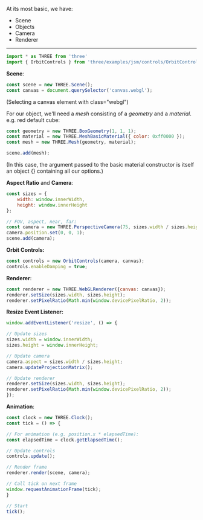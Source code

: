 At its most basic, we have:
- Scene
- Objects
- Camera
- Renderer
---

```javascript
import * as THREE from 'three'
import { OrbitControls } from 'three/examples/jsm/controls/OrbitControls.js'
```

**Scene**:
```javascript
const scene = new THREE.Scene();
const canvas = document.querySelector('canvas.webgl');
```
(Selecting a canvas element with class="webgl")

For our object, we'll need a *mesh* consisting of a *geometry* and a *material*. e.g. red default cube:
```javascript
const geometry = new THREE.BoxGeometry(1, 1, 1);
const material = new THREE.MeshBasicMaterial({ color: 0xff0000 });
const mesh = new THREE.Mesh(geometry, material);

scene.add(mesh);
```
(In this case, the argument passed to the basic material constructor is itself an object {} containing all our options.)

**Aspect Ratio** and **Camera**:
```javascript
const sizes = {
	width: window.innerWidth,
	height: window.innerHeight
};

// FOV, aspect, near, far:
const camera = new THREE.PerspectiveCamera(75, sizes.width / sizes.height, 0.1, 100);
camera.position.set(0, 0, 1);
scene.add(camera);
```

**Orbit Controls:**
```javascript
const controls = new OrbitControls(camera, canvas);
controls.enableDamping = true;
```

**Renderer**:
```javascript
const renderer = new THREE.WebGLRenderer({canvas: canvas});
renderer.setSize(sizes.width, sizes.height);
renderer.setPixelRatio(Math.min(window.devicePixelRatio, 2));
```

**Resize Event Listener:**
```javascript
window.addEventListener('resize', () => {

// Update sizes
sizes.width = window.innerWidth;
sizes.height = window.innerHeight;

// Update camera
camera.aspect = sizes.width / sizes.height;
camera.updateProjectionMatrix();

// Update renderer
renderer.setSize(sizes.width, sizes.height);
renderer.setPixelRatio(Math.min(window.devicePixelRatio, 2));
});
```

**Animation**:
```javascript
const clock = new THREE.Clock();
const tick = () => {

// For animation (e.g. position.x * elapsedTime):
const elapsedTime = clock.getElapsedTime();

// Update controls
controls.update();

// Render frame
renderer.render(scene, camera);

// Call tick on next frame
window.requestAnimationFrame(tick);
}

// Start
tick();
```

